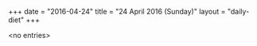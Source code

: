 +++
date = "2016-04-24"
title = "24 April 2016 (Sunday)"
layout = "daily-diet"
+++


\<no entries\>
